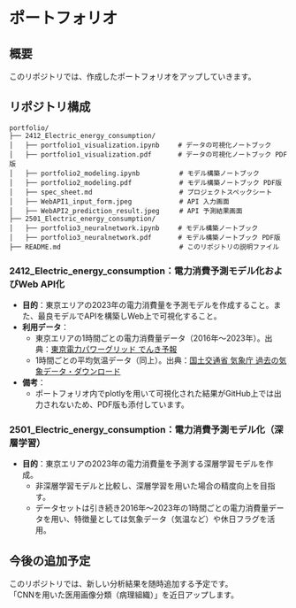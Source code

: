 # ポートフォリオ

## 概要
このリポジトリでは、作成したポートフォリオをアップしていきます。

## リポジトリ構成
```
portfolio/
├── 2412_Electric_energy_consumption/   
│   ├── portfolio1_visualization.ipynb  　 # データの可視化ノートブック
│   ├── portfolio1_visualization.pdf  　   # データの可視化ノートブック PDF版
│   ├── portfolio2_modeling.ipynb          # モデル構築ノートブック
│   ├── portfolio2_modeling.pdf            # モデル構築ノートブック PDF版
│   ├── spec_sheet.md                      # プロジェクトスペックシート
│   ├── WebAPI1_input_form.jpeg            # API 入力画面
│   ├── WebAPI2_prediction_result.jpeg     # API 予測結果画面
├── 2501_Electric_energy_consumption/  
│   ├── portfolio3_neuralnetwork.ipynb  　 # モデル構築ノートブック
│   ├── portfolio3_neuralnetwork.pdf    　 # モデル構築ノートブック PDF版
├── README.md                              # このリポジトリの説明ファイル
```

### 2412_Electric_energy_consumption：電力消費予測モデル化およびWeb API化
- **目的**：東京エリアの2023年の電力消費量を予測モデルを作成すること。また、最良モデルでAPIを構築しWeb上で可視化すること。
- **利用データ**：
  - 東京エリアの1時間ごとの電力消費量データ（2016年～2023年）。出典：[東京電力パワーグリッド でんき予報](https://www.tepco.co.jp/forecast/html/download-j.html)
  - 1時間ごとの平均気温データ（同上）。出典：[国土交通省 気象庁 過去の気象データ・ダウンロード](https://www.data.jma.go.jp/risk/obsdl/index.php#)
- **備考**：
  - ポートフォリオ内でplotlyを用いて可視化された結果がGitHub上では出力されないため、PDF版も添付しています。

### 2501_Electric_energy_consumption：電力消費予測モデル化（深層学習）
- **目的**：東京エリアの2023年の電力消費量を予測する深層学習モデルを作成。
  - 非深層学習モデルと比較し、深層学習を用いた場合の精度向上を目指す。
  - データセットは引き続き2016年～2023年の1時間ごとの電力消費量データを用い、特徴量としては気象データ（気温など）や休日フラグを活用。

## 今後の追加予定
このリポジトリでは、新しい分析結果を随時追加する予定です。  
「CNNを用いた医用画像分類（病理組織）」を近日アップします。